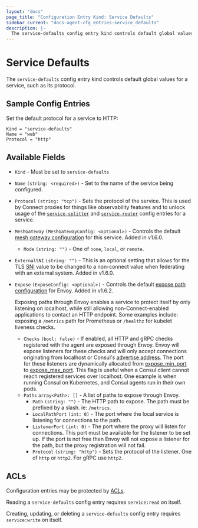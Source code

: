 ```yaml
---
layout: "docs"
page_title: "Configuration Entry Kind: Service Defaults"
sidebar_current: "docs-agent-cfg_entries-service_defaults"
description: |-
  The service-defaults config entry kind controls default global values for a service, such as its protocol.
---
```


# Service Defaults

The `service-defaults` config entry kind controls default global values for a
service, such as its protocol.

## Sample Config Entries

Set the default protocol for a service to HTTP:

```hcl
Kind = "service-defaults"
Name = "web"
Protocol = "http"
```

## Available Fields

- `Kind` - Must be set to `service-defaults`

- `Name` `(string: <required>)` - Set to the name of the service being configured.

- `Protocol` `(string: "tcp")` - Sets the protocol of the service. This is used
  by Connect proxies for things like observability features and to unlock usage
  of the [`service-splitter`](/docs/agent/config-entries/service-splitter.html) and
  [`service-router`](/docs/agent/config-entries/service-router.html) config
  entries for a service.

- `MeshGateway` `(MeshGatewayConfig: <optional>)` - Controls the default
  [mesh gateway configuration](/docs/connect/mesh_gateway.html#connect-proxy-configuration)
  for this service. Added in v1.6.0.

  - `Mode` `(string: "")` - One of `none`, `local`, or `remote`.

- `ExternalSNI` `(string: "")` - This is an optional setting that allows for
  the TLS [SNI](https://en.wikipedia.org/wiki/Server_Name_Indication) value to
  be changed to a non-connect value when federating with an external system.
  Added in v1.6.0.
  
- `Expose` `(ExposeConfig: <optional>)` - Controls the default
  [expose path configuration](/docs/connect/registration/service-registration.html#expose-paths-configuration-reference)
  for Envoy. Added in v1.6.2.

  Exposing paths through Envoy enables a service to protect itself by only listening on localhost, while still allowing 
  non-Connect-enabled applications to contact an HTTP endpoint. 
  Some examples include: exposing a `/metrics` path for Prometheus or `/healthz` for kubelet liveness checks.

  - `Checks` `(bool: false)` - If enabled, all HTTP and gRPC checks registered with the agent are exposed through Envoy.
  Envoy will expose listeners for these checks and will only accept connections originating from localhost or Consul's 
  [advertise address](/docs/agent/options.html#advertise). The port for these listeners are dynamically allocated from 
  [expose_min_port](/docs/agent/options.html#expose_min_port) to [expose_max_port](/docs/agent/options.html#expose_max_port). 
  This flag is useful when a Consul client cannot reach registered services over localhost. One example is when running 
  Consul on Kubernetes, and Consul agents run in their own pods.
  - `Paths` `array<Path>: []` - A list of paths to expose through Envoy.
    - `Path` `(string: "")` - The HTTP path to expose. The path must be prefixed by a slash. ie: `/metrics`.
    - `LocalPathPort` `(int: 0)` - The port where the local service is listening for connections to the path.
    - `ListenerPort` `(int: 0)` - The port where the proxy will listen for connections. This port must be  available for 
    the listener to be set up. If the port is not free then Envoy will not expose a listener for the path, 
    but the proxy registration will not fail. 
    - `Protocol` `(string: "http")` - Sets the protocol of the listener. One of `http` or `http2`. For gRPC use `http2`.

## ACLs

Configuration entries may be protected by
[ACLs](https://learn.hashicorp.com/consul/security-networking/production-acls).

Reading a `service-defaults` config entry requires `service:read` on itself.

Creating, updating, or deleting a `service-defaults` config entry requires
`service:write` on itself.
